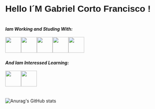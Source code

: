 <link href="https://fonts.googleapis.com/css?family=Poppins:100,200,300,400,500,600,700,800,900" rel="stylesheet">
<link rel="stylesheet" href="https://cdn.jsdelivr.net/gh/devicons/devicon@v2.15.1/devicon.min.css">
          
<h1 style="font-family:'Poppins', sans-serif;">Hello I´M Gabriel Corto Francisco !</h1>

<div style="display:flex;">
  <main>
  <h5>Iam Working and Studing With:  <br><br> 
  <div style="display:flex;">
  <img width="50px" height="50px" src="https://cdn.jsdelivr.net/gh/devicons/devicon/icons/html5/html5-original.svg" />
  <img width="50px" height="50px" src="https://cdn.jsdelivr.net/gh/devicons/devicon/icons/css3/css3-original.svg" />
  <img width="50px" height="50px" src="https://cdn.jsdelivr.net/gh/devicons/devicon/icons/javascript/javascript-original.svg" />
  <img width="50px" height="50px" src="https://cdn.jsdelivr.net/gh/devicons/devicon/icons/react/react-original-wordmark.svg" />
  <img width="50px" height="50px" src="https://cdn.jsdelivr.net/gh/devicons/devicon/icons/tailwindcss/tailwindcss-original-wordmark.svg" />
  </div>
  </h5>

  <h5>And Iam Interessed Learning: <br><br>
  <div style="display:flex;">
  <img width="50px" height="50px" src="https://cdn.jsdelivr.net/gh/devicons/devicon/icons/typescript/typescript-original.svg" /> 
  
  <img width="50px" height="50px" src="https://cdn.jsdelivr.net/gh/devicons/devicon/icons/nodejs/nodejs-original.svg" />
  </div>
  </h5>
  </main>





</div>

![Anurag's GitHub stats](https://github-readme-stats.vercel.app/api?username=gabriel-corto&show_icons=true&theme=radical)

          
                     
            
